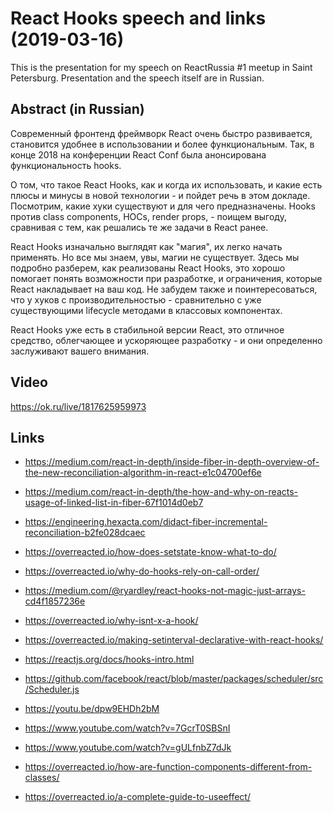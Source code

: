 React Hooks speech and links (2019-03-16)
=========================================

This is the presentation for my speech on ReactRussia #1 meetup
in Saint Petersburg. Presentation and the speech itself are in Russian.

Abstract (in Russian)
---------------------

Современный фронтенд фреймворк React очень быстро развивается, становится удобнее в использовании и более функциональным. Так, в конце 2018 на конференции React Conf была анонсирована функциональность hooks.

О том, что такое React Hooks, как и когда их использовать, и какие есть плюсы и минусы в новой технологии - и пойдет речь в этом докладе. Посмотрим, какие хуки существуют и для чего предназначены. Hooks против class components, HOCs, render props, - поищем выгоду, сравнивая с тем, как решались те же задачи в React ранее.

React Hooks изначально выглядят как "магия", их легко начать применять. Но все мы знаем, увы, магии не существует. Здесь мы подробно разберем, как реализованы React Hooks, это хорошо помогает понять возможности при разработке, и ограничения, которые React накладывает на ваш код. Не забудем также и поинтересоваться, что у хуков с производительностью - сравнительно с уже существующими lifecycle методами в классовых компонентах.

React Hooks уже есть в стабильной версии React, это отличное средство, облегчающее и ускоряющее разработку - и они определенно заслуживают вашего внимания.


Video
-----

https://ok.ru/live/1817625959973


Links
-----

* https://medium.com/react-in-depth/inside-fiber-in-depth-overview-of-the-new-reconciliation-algorithm-in-react-e1c04700ef6e

* https://medium.com/react-in-depth/the-how-and-why-on-reacts-usage-of-linked-list-in-fiber-67f1014d0eb7

* https://engineering.hexacta.com/didact-fiber-incremental-reconciliation-b2fe028dcaec

* https://overreacted.io/how-does-setstate-know-what-to-do/

* https://overreacted.io/why-do-hooks-rely-on-call-order/

* https://medium.com/@ryardley/react-hooks-not-magic-just-arrays-cd4f1857236e

* https://overreacted.io/why-isnt-x-a-hook/

* https://overreacted.io/making-setinterval-declarative-with-react-hooks/

* https://reactjs.org/docs/hooks-intro.html

* https://github.com/facebook/react/blob/master/packages/scheduler/src/Scheduler.js

* https://youtu.be/dpw9EHDh2bM

* https://www.youtube.com/watch?v=7GcrT0SBSnI

* https://www.youtube.com/watch?v=gULfnbZ7dJk

* https://overreacted.io/how-are-function-components-different-from-classes/

* https://overreacted.io/a-complete-guide-to-useeffect/
